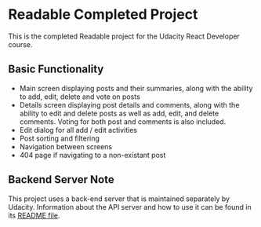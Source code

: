 # Readable Completed Project

This is the completed Readable project for the Udacity React Developer course. 

## Basic Functionality
* Main screen displaying posts and their summaries, along with the ability to add, edit, delete and vote on posts
* Details screen displaying post details and comments, along with the ability to edit and delete posts as well as add, edit, and delete comments. Voting for both post and comments is also included.
* Edit dialog for all add / edit activities
* Post sorting and filtering
* Navigation between screens
* 404 page if navigating to a non-existant post


## Backend Server Note

This project uses a back-end server that is maintained separately by Udacity. Information about the API server and how to use it can be found in its [README file](api-server/README.md).